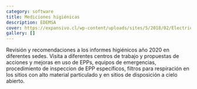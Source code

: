 ```yaml
---
category: software
title: Mediciones higiénicas
description: EDEMSA
cover: https://expansivo.cl/wp-content/uploads/sites/5/2018/02/Electricas_de_Medellin.png
gallery: []
---
```

R﻿evisión y recomendaciones a los informes higiénicos año 2020 en diferentes sedes. Visita a diferentes centros de trabajo y propuestas de acciones y mejoras en uso de EPPs, equipos de emergencias, procedimiento de inspeccion de EPP específicos, filtros para respiración en los sitios con alto material particulado y en sitios de disposición a cielo abierto.